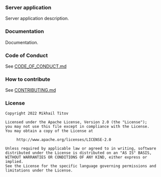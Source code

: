 ### Server application

Server application description.

### Documentation

Documentation.

### Code of Conduct

See [CODE_OF_CONDUCT.md](./CODE_OF_CONDUCT.md)

### How to contribute

See [CONTRIBUTING.md](./CONTRIBUTING.md)

### License

```
Copyright 2022 Mikhail Titov

Licensed under the Apache License, Version 2.0 (the "License");
you may not use this file except in compliance with the License.
You may obtain a copy of the License at

     http://www.apache.org/licenses/LICENSE-2.0

Unless required by applicable law or agreed to in writing, software
distributed under the License is distributed on an "AS IS" BASIS,
WITHOUT WARRANTIES OR CONDITIONS OF ANY KIND, either express or implied.
See the License for the specific language governing permissions and
limitations under the License.
```